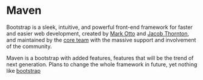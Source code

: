 Maven
=====

Bootstrap is a sleek, intuitive, and powerful front-end framework for faster and easier web development, created by <a href="http://twitter.com/mdo">Mark Otto</a> and <a href="http://twitter.com/fat">Jacob Thornton</a>, and maintained by the <a href="https://github.com/twbs?tab=members">core team</a> with the massive support and involvement of the community. 

Maven is a bootstrap with added features, features that will be the trend of next generation. Plans to change the whole framework in future, yet nothing like <a href="https://github.com/twbs/bootstrap/">bootstrap<a>
